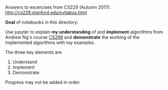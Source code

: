 Answers to excercises from CS229 (Autumn 2017). http://cs229.stanford.edu/syllabus.html

**Goal** of notebooks in this directory:

Use jupyter to explain **my understanding** of and **implement** algorithms from
Andrew Ng's course [CS299](http://cs229.stanford.edu/syllabus.html) and
**demonstrate** the working of the implemented algorithms with toy examples.

The three key elements are

1. Understand
2. Implement
3. Demonstrate

Progress may not be added in order.
